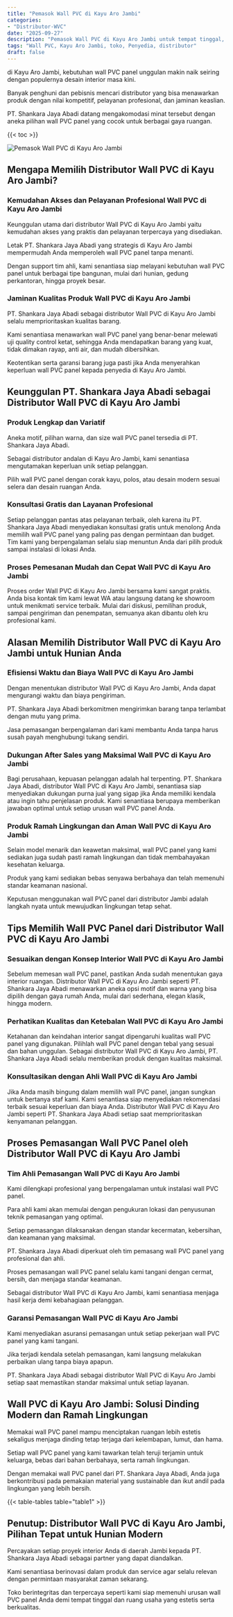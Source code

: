 ```yaml
---
title: "Pemasok Wall PVC di Kayu Aro Jambi"
categories: 
- "Distributor-WVC"
date: "2025-09-27"
description: "Pemasok Wall PVC di Kayu Aro Jambi untuk tempat tinggal, office, serta ritel. Panel berkualitas, beragam motif, warna modern, beserta layanan instalasi oleh tim profesional dan jaminan resmi!|Layanan distribusi Wall PVC di Kayu Aro Jambi bagi kebutuhan tempat tinggal, perkantoran, atau toko, beserta panel unggulan dan pemasangan oleh tenaga ahli profesional dan garansi resmi.|Alternatif Wall PVC di Kayu Aro Jambi yang terpercaya bagi tempat tinggal, office, dan ritel, dengan produk terbaik dan penempatan oleh tenaga ahli profesional dan garansi resmi.|Penyediaan Wall PVC di Kayu Aro Jambi untuk rumah, perkantoran, serta ritel, dengan produk berkualitas dan pemasangan dikerjakan oleh teknisi ahli, dilengkapi beserta jaminan resmi.}"
tags: "Wall PVC, Kayu Aro Jambi, toko, Penyedia, distributor"
draft: false
---
```


di Kayu Aro Jambi, kebutuhan wall PVC panel unggulan makin naik seiring dengan populernya desain interior masa kini.

Banyak penghuni dan pebisnis mencari distributor yang bisa menawarkan produk dengan nilai kompetitif, pelayanan profesional, dan jaminan keaslian.

PT. Shankara Jaya Abadi datang mengakomodasi minat tersebut dengan aneka pilihan wall PVC panel yang cocok untuk berbagai gaya ruangan.

{{< toc >}}

![Pemasok Wall PVC di Kayu Aro Jambi](/images/Distributor-WVC/Pemasok-Wall-PVC-di-Kayu-Aro-Jambi.png)


## Mengapa Memilih Distributor Wall PVC di Kayu Aro Jambi?

### Kemudahan Akses dan Pelayanan Profesional Wall PVC di Kayu Aro Jambi

Keunggulan utama dari distributor Wall PVC di Kayu Aro Jambi yaitu kemudahan akses yang praktis dan pelayanan terpercaya yang disediakan.

Letak PT. Shankara Jaya Abadi yang strategis di Kayu Aro Jambi mempermudah Anda memperoleh wall PVC panel tanpa menanti.

Dengan support tim ahli, kami senantiasa siap melayani kebutuhan wall PVC panel untuk berbagai tipe bangunan, mulai dari hunian, gedung perkantoran, hingga proyek besar.

### Jaminan Kualitas Produk Wall PVC di Kayu Aro Jambi

PT. Shankara Jaya Abadi sebagai distributor Wall PVC di Kayu Aro Jambi selalu memprioritaskan kualitas barang.

Kami senantiasa menawarkan wall PVC panel yang benar-benar melewati uji quality control ketat, sehingga Anda mendapatkan barang yang kuat, tidak dimakan rayap, anti air, dan mudah dibersihkan.

Keotentikan serta garansi barang juga pasti jika Anda menyerahkan keperluan wall PVC panel kepada penyedia di Kayu Aro Jambi.

## Keunggulan PT. Shankara Jaya Abadi sebagai Distributor Wall PVC di Kayu Aro Jambi

### Produk Lengkap dan Variatif

Aneka motif, pilihan warna, dan size wall PVC panel tersedia di PT. Shankara Jaya Abadi.

Sebagai distributor andalan di Kayu Aro Jambi, kami senantiasa mengutamakan keperluan unik setiap pelanggan.

Pilih wall PVC panel dengan corak kayu, polos, atau desain modern sesuai selera dan desain ruangan Anda.

### Konsultasi Gratis dan Layanan Profesional

Setiap pelanggan pantas atas pelayanan terbaik, oleh karena itu PT. Shankara Jaya Abadi menyediakan konsultasi gratis untuk menolong Anda memilih wall PVC panel yang paling pas dengan permintaan dan budget. Tim kami yang berpengalaman selalu siap menuntun Anda dari pilih produk sampai instalasi di lokasi Anda.

### Proses Pemesanan Mudah dan Cepat Wall PVC di Kayu Aro Jambi

Proses order Wall PVC di Kayu Aro Jambi bersama kami sangat praktis. Anda bisa kontak tim kami lewat WA atau langsung datang ke showroom untuk menikmati service terbaik. Mulai dari diskusi, pemilihan produk, sampai pengiriman dan penempatan, semuanya akan dibantu oleh kru profesional kami.

## Alasan Memilih Distributor Wall PVC di Kayu Aro Jambi untuk Hunian Anda

### Efisiensi Waktu dan Biaya Wall PVC di Kayu Aro Jambi

Dengan menentukan distributor Wall PVC di Kayu Aro Jambi, Anda dapat mengurangi waktu dan biaya pengiriman.

PT. Shankara Jaya Abadi berkomitmen mengirimkan barang tanpa terlambat dengan mutu yang prima.

Jasa pemasangan berpengalaman dari kami membantu Anda tanpa harus susah payah menghubungi tukang sendiri.

### Dukungan After Sales yang Maksimal Wall PVC di Kayu Aro Jambi

Bagi perusahaan, kepuasan pelanggan adalah hal terpenting. PT. Shankara Jaya Abadi, distributor Wall PVC di Kayu Aro Jambi, senantiasa siap menyediakan dukungan purna jual yang sigap jika Anda memiliki kendala atau ingin tahu penjelasan produk. Kami senantiasa berupaya memberikan jawaban optimal untuk setiap urusan wall PVC panel Anda.

### Produk Ramah Lingkungan dan Aman Wall PVC di Kayu Aro Jambi

Selain model menarik dan keawetan maksimal, wall PVC panel yang kami sediakan juga sudah pasti ramah lingkungan dan tidak membahayakan kesehatan keluarga.

Produk yang kami sediakan bebas senyawa berbahaya dan telah memenuhi standar keamanan nasional.

Keputusan menggunakan wall PVC panel dari distributor Jambi adalah langkah nyata untuk mewujudkan lingkungan tetap sehat.

## Tips Memilih Wall PVC Panel dari Distributor Wall PVC di Kayu Aro Jambi

### Sesuaikan dengan Konsep Interior Wall PVC di Kayu Aro Jambi

Sebelum memesan wall PVC panel, pastikan Anda sudah menentukan gaya interior ruangan. Distributor Wall PVC di Kayu Aro Jambi seperti PT. Shankara Jaya Abadi menawarkan aneka opsi motif dan warna yang bisa dipilih dengan gaya rumah Anda, mulai dari sederhana, elegan klasik, hingga modern.

### Perhatikan Kualitas dan Ketebalan Wall PVC di Kayu Aro Jambi

Ketahanan dan keindahan interior sangat dipengaruhi kualitas wall PVC panel yang digunakan. Pilihlah wall PVC panel dengan tebal yang sesuai dan bahan unggulan. Sebagai distributor Wall PVC di Kayu Aro Jambi, PT. Shankara Jaya Abadi selalu memberikan produk dengan kualitas maksimal.

### Konsultasikan dengan Ahli Wall PVC di Kayu Aro Jambi

Jika Anda masih bingung dalam memilih wall PVC panel, jangan sungkan untuk bertanya staf kami. Kami senantiasa siap menyediakan rekomendasi terbaik sesuai keperluan dan biaya Anda. Distributor Wall PVC di Kayu Aro Jambi seperti PT. Shankara Jaya Abadi setiap saat memprioritaskan kenyamanan pelanggan.

## Proses Pemasangan Wall PVC Panel oleh Distributor Wall PVC di Kayu Aro Jambi

### Tim Ahli Pemasangan Wall PVC di Kayu Aro Jambi

Kami dilengkapi profesional yang berpengalaman untuk instalasi wall PVC panel.

Para ahli kami akan memulai dengan pengukuran lokasi dan penyusunan teknik pemasangan yang optimal.

Setiap pemasangan dilaksanakan dengan standar kecermatan, kebersihan, dan keamanan yang maksimal.

PT. Shankara Jaya Abadi diperkuat oleh tim pemasang wall PVC panel yang profesional dan ahli.

Proses pemasangan wall PVC panel selalu kami tangani dengan cermat, bersih, dan menjaga standar keamanan.

Sebagai distributor Wall PVC di Kayu Aro Jambi, kami senantiasa menjaga hasil kerja demi kebahagiaan pelanggan.

### Garansi Pemasangan Wall PVC di Kayu Aro Jambi

Kami menyediakan asuransi pemasangan untuk setiap pekerjaan wall PVC panel yang kami tangani.

Jika terjadi kendala setelah pemasangan, kami langsung melakukan perbaikan ulang tanpa biaya apapun.

PT. Shankara Jaya Abadi sebagai distributor Wall PVC di Kayu Aro Jambi setiap saat memastikan standar maksimal untuk setiap layanan.

## Wall PVC di Kayu Aro Jambi: Solusi Dinding Modern dan Ramah Lingkungan

Memakai wall PVC panel mampu menciptakan ruangan lebih estetis sekaligus menjaga dinding tetap terjaga dari kelembapan, lumut, dan hama.

Setiap wall PVC panel yang kami tawarkan telah teruji terjamin untuk keluarga, bebas dari bahan berbahaya, serta ramah lingkungan.

Dengan memakai wall PVC panel dari PT. Shankara Jaya Abadi, Anda juga berkontribusi pada pemakaian material yang sustainable dan ikut andil pada lingkungan yang lebih bersih.

{{< table-tables table="table1" >}}

## Penutup: Distributor Wall PVC di Kayu Aro Jambi, Pilihan Tepat untuk Hunian Modern

Percayakan setiap proyek interior Anda di daerah Jambi kepada PT. Shankara Jaya Abadi sebagai partner yang dapat diandalkan.

Kami senantiasa berinovasi dalam produk dan service agar selalu relevan dengan permintaan masyarakat zaman sekarang.

Toko berintegritas dan terpercaya seperti kami siap memenuhi urusan wall PVC panel Anda demi tempat tinggal dan ruang usaha yang estetis serta berkualitas.